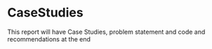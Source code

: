 # CaseStudies
This report will have Case Studies, problem statement and code and recommendations at the end
